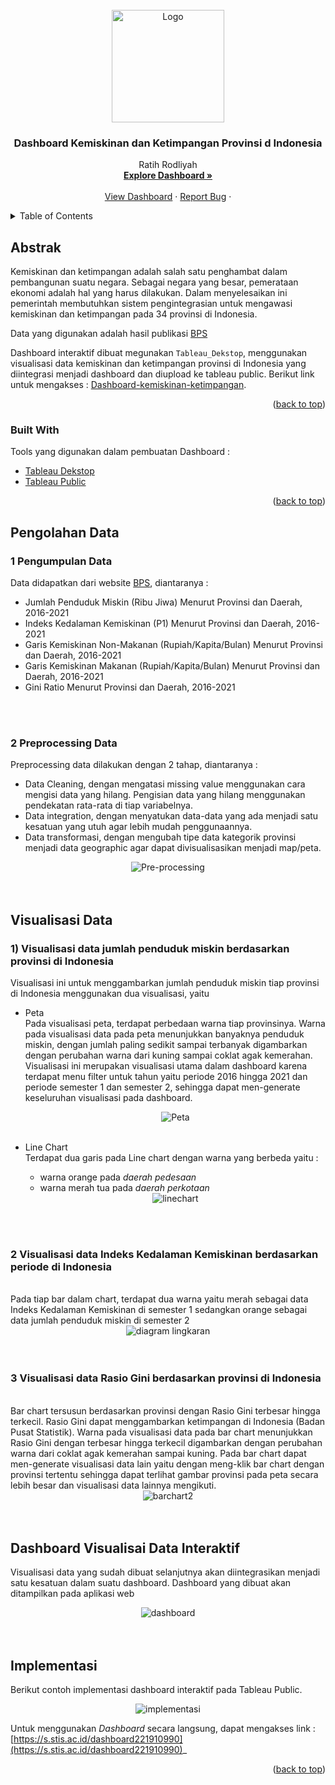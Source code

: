 <div id="top"></div>
<!--
*** Thanks for checking out the Best-README-Template. If you have a suggestion
*** that would make this better, please fork the repo and create a pull request
*** or simply open an issue with the tag "enhancement".
*** Don't forget to give the project a star!
*** Thanks again! Now go create something AMAZING! :D
-->



<!-- PROJECT SHIELDS -->
<!--
*** I'm using markdown "reference style" links for readability.
*** Reference links are enclosed in brackets [ ] instead of parentheses ( ).
*** See the bottom of this document for the declaration of the reference variables
*** for contributors-url, forks-url, etc. This is an optional, concise syntax you may use.
*** https://www.markdownguide.org/basic-syntax/#reference-style-links
-->


<!-- PROJECT LOGO -->
<br />
<div align="center">
  <a href="https://github.com/ratihrdlyh/dashboard-kemiskinan-dan-ketimpangan-Provinsi-Indonesia">
    <img src="images/dashboarrd.png" alt="Logo" width="180" height="180">
  </a>

  <h3 align="center">Dashboard Kemiskinan dan Ketimpangan Provinsi d Indonesia</h3>

  <p align="center">
    Ratih Rodliyah
    <br />
    <a href="https://public.tableau.com/app/profile/ratih.rodliyah/viz/KemisikinanIndonesiaTahun2016-2021/Dashboard1?publish=yes"><strong>Explore Dashboard »</strong></a>
    <br />
    <br />
    <a href="https://public.tableau.com/app/profile/ratih.rodliyah/viz/KemisikinanIndonesiaTahun2016-2021/Dashboard1?publish=yes">View Dashboard</a>
    ·
    <a href="https://github.com/ratihrdlyh/dashboard-kemiskinan-dan-ketimpangan-Provinsi-Indonesia">Report Bug</a>
    ·
  </p>
</div>



<!-- TABLE OF CONTENTS -->
<details>
  <summary>Table of Contents</summary>
  <ol>
    <li>
      <a href="#abstrak">Abstrak</a>
      <ul>
        <li><a href="#built-with">Built With</a></li>
      </ul>
    </li>
    <li>
      <a href="#pengolahan-data">Pengolahan Data</a>
      <ul>
        <li><a href="#1-pengumpulan-data">Pengumpulan Data</a></li>
        <li><a href="#2-preprocessing-data">Preprocessing Data</a></li>
      </ul>
    </li>
    <li>
      <a href="#visualisasi-data">Visualisasi Data</a></li>
      <ul>
        <li><a href="#1-visualisasi-data-jumlah-penduduk-miskin-berdasarkan-provinsi-di-indonesia">Visualisasi data jumlah penduduk miskin berdasarkan provinsi di  Indonesia</br></a></li>
        <li><a href="#2-visualisasi-data-indeks-kedalaman-kemiskinan-berdasarkan-periode-di-indonesia">Visualisasi data Indeks Kedalaman Kemiskinan berdasarkan periode di Indonesia</br></a></li>
        <li><a href="#3-visualisasi-data-rasio-gini-berdasarkan-provinsi-di-indonesia">Visualisasi data Rasio Gini berdasarkan provinsi di Indonesia</br></a></li>
      </ul>
    <li><a href="#dashboard-visualisai-data-interaktif">Dashboard Visualisai Data Interaktif</br></a></li>
    <li><a href="#implementasi">Implementasi</a></li>
  </ol>
</details>



<!-- ABOUT THE PROJECT -->
## Abstrak


Kemiskinan dan ketimpangan adalah salah satu penghambat dalam pembangunan suatu negara. Sebagai negara yang besar, pemerataan ekonomi adalah hal yang harus dilakukan. Dalam menyelesaikan ini pemerintah membutuhkan sistem pengintegrasian untuk mengawasi kemiskinan dan ketimpangan pada 34 provinsi di Indonesia.

Data yang digunakan adalah hasil publikasi [BPS](https://www.bps.go.id/)

Dashboard interaktif dibuat megunakan `Tableau_Dekstop`, menggunakan visualisasi data kemiskinan dan ketimpangan provinsi di Indonesia yang diintegrasi menjadi dashboard dan diupload ke tableau public. Berikut link untuk mengakses :   [Dashboard-kemiskinan-ketimpangan](https://public.tableau.com/app/profile/ratih.rodliyah/viz/KemisikinanIndonesiaTahun2016-2021/Dashboard1?publish=yes).

<p align="right">(<a href="#top">back to top</a>)</p>



### Built With

Tools yang digunakan dalam pembuatan Dashboard :

* [Tableau Dekstop](https://nextjs.org/)
* [Tableau Public](https://reactjs.org/)

<p align="right">(<a href="#top">back to top</a>)</p>



<!-- GETTING STARTED -->
## Pengolahan Data
### 1 Pengumpulan Data

Data didapatkan dari website [BPS](https://www.bps.go.id/), diantaranya :
* Jumlah Penduduk Miskin (Ribu Jiwa) Menurut Provinsi dan Daerah, 2016-2021
* Indeks Kedalaman Kemiskinan (P1) Menurut Provinsi dan Daerah, 2016-2021
* Garis Kemiskinan Non-Makanan (Rupiah/Kapita/Bulan) Menurut Provinsi dan Daerah, 2016-2021
* Garis Kemiskinan Makanan (Rupiah/Kapita/Bulan) Menurut Provinsi dan Daerah, 2016-2021
* Gini Ratio Menurut Provinsi dan Daerah, 2016-2021
</br>
</br>

### 2 Preprocessing Data

Preprocessing data dilakukan  dengan 2 tahap, diantaranya :
* Data Cleaning, dengan mengatasi missing value menggunakan cara mengisi data yang hilang. Pengisian data yang hilang menggunakan pendekatan rata-rata di tiap variabelnya. 
* Data integration, dengan menyatukan data-data yang ada menjadi satu kesatuan yang utuh agar lebih mudah penggunaannya.
* Data transformasi, dengan mengubah tipe data kategorik provinsi menjadi data geographic agar dapat divisualisasikan menjadi map/peta. 
<div align="center">
<img src="images/pre.png" alt="Pre-processing">
</div>
</br>
</br>


## Visualisasi Data

### 1)	Visualisasi data jumlah penduduk miskin berdasarkan provinsi di Indonesia
Visualisasi ini untuk menggambarkan jumlah penduduk miskin tiap provinsi di Indonesia menggunakan dua visualisasi, yaitu 

* Peta</br>
  Pada visualisasi peta, terdapat perbedaan warna tiap provinsinya. Warna pada visualisasi data pada peta menunjukkan banyaknya penduduk miskin, dengan jumlah paling sedikit sampai terbanyak digambarkan dengan perubahan warna dari kuning sampai coklat agak kemerahan. Visualisasi ini merupakan visualisasi utama dalam dashboard karena terdapat menu filter untuk tahun yaitu periode 2016 hingga 2021 dan periode semester 1 dan semester 2, sehingga dapat men-generate keseluruhan visualisasi pada dashboard.
  <div align="center">
  <img src="images/peta.png" alt="Peta">
  </div>
  </br>

* Line Chart</br>
  Terdapat dua garis pada Line chart dengan warna yang berbeda yaitu :
  - warna orange pada _daerah pedesaan_  
  - warna merah tua pada _daerah perkotaan_
  <div align="center">
  <img src="images/line.png" alt="linechart">
  </div>
</br>
</br>

### 2	Visualisasi data Indeks Kedalaman Kemiskinan berdasarkan periode di Indonesia
</br>
Pada tiap bar dalam chart, terdapat dua warna yaitu merah sebagai data Indeks Kedalaman Kemiskinan di semester 1 sedangkan  orange sebagai data jumlah penduduk miskin di semester 2
<div align="center">
<img src="images/ling.png" alt="diagram lingkaran">
</div>
</br>
</br>

### 3	Visualisasi data Rasio Gini berdasarkan provinsi di Indonesia
</br>
Bar chart tersusun berdasarkan provinsi dengan Rasio Gini terbesar hingga terkecil. Rasio Gini dapat menggambarkan ketimpangan di Indonesia (Badan Pusat Statistik). Warna pada visualisasi data pada bar chart menunjukkan Rasio Gini dengan terbesar hingga terkecil digambarkan dengan perubahan warna dari coklat agak kemerahan sampai kuning. Pada bar chart dapat men-generate visualisasi data lain yaitu dengan meng-klik bar chart dengan provinsi tertentu sehingga dapat terlihat gambar provinsi pada peta secara lebih besar dan visualisasi data lainnya mengikuti.
<div align="center">
<img src="images/bar2.png" alt="barchart2">
</div>
</br>
</br>

## Dashboard Visualisai Data Interaktif
Visualisasi data yang sudah dibuat selanjutnya akan diintegrasikan menjadi satu kesatuan dalam suatu dashboard. Dashboard yang dibuat akan ditampilkan pada aplikasi web 
<div align="center">
<img src="images/dashboarrd.png" alt="dashboard">
</div>
</br>
</br>

## Implementasi

Berikut contoh implementasi dashboard interaktif pada Tableau Public. 
<div align="center">
<img src="images/imp.png" alt="implementasi">
</div>

Untuk menggunakan _Dashboard_ secara langsung, dapat mengakses link : [https://s.stis.ac.id/dashboard221910990](https://s.stis.ac.id/dashboard221910990)_

<p align="right">(<a href="#top">back to top</a>)</p>

